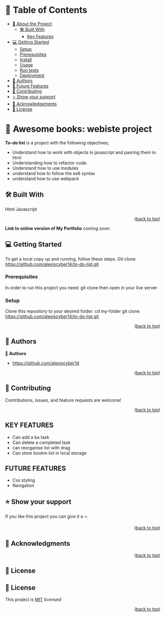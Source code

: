 <a name="readme-top"></a>


# 📗 Table of Contents

- [📖 About the Project](#about-project)
  - [🛠 Built With](#built-with)
    - [Key Features](#key-features)
- [💻 Getting Started](#getting-started)
  - [Setup](#setup)
  - [Prerequisites](#prerequisites)
  - [Install](#install)
  - [Usage](#usage)
  - [Run tests](#run-tests)
  - [Deployment](#triangular_flag_on_post-deployment)
- [👥 Authors](#authors)
- [🔭 Future Features](#future-features)
- [🤝 Contributing](#contributing)
- [⭐️ Show your support](#support)
- [🙏 Acknowledgements](#acknowledgements)
- [📝 License](#license)

# 📖 Awesome books: webiste project
 <a name="about-project"></a>


**To-do list** is a project with the following objectives;
- Understand how to work with objects in javascript and pasring them in html
- Understanding how to refactor code.
- Understand how to use modules
- understand how to follow the es6 syntax
- understand how to use webpack

## 🛠 Built With <a name="built-with"></a>
Html
Javascript

<p align="right">(<a href="#readme-top">back to top</a>)</p>

**Link to online version of My Portfolio**
coming soon:

## 💻 Getting Started <a name="getting-started"></a>
To get a local copy up and running, follow these steps.
Git clone https://github.com/alexiscyber14/to-do-list.git
### Prerequisites

In order to run this project you need:
 git clone then open in your live server

### Setup

Clone this repository to your desired folder:
  cd my-folder
  git clone https://github.com/alexiscyber14/to-do-list.git



<p align="right">(<a href="#readme-top">back to top</a>)</p>

## 👥 Authors <a name="authors"></a>

👤 **Authors**

- https://github.com/alexiscyber14

<p align="right">(<a href="#readme-top">back to top</a>)</p>

## 🤝 Contributing <a name="contributing"></a>

Contributions, issues, and feature requests are welcome!

<p align="right">(<a href="#readme-top">back to top</a>)</p>

## KEY FEATURES
- Can add a ba task
- Can delete a completed task
- can reorganise list with drag
- Can store bookm list in local storage

## FUTURE FEATURES
- Css styling
- Navigation

## ⭐️ Show your support <a name="support"></a>

If you like this project you can give it a ⭐️.

<p align="right">(<a href="#readme-top">back to top</a>)</p>

## 🙏 Acknowledgments <a name="acknowledgements"></a>



<p align="right">(<a href="#readme-top">back to top</a>)</p>

## 📝 License <a name="license"></a>

## 📝 License <a name="license"></a>
<p>This project is <a href="/LICENSE.md">MIT</a> licensed</p>

<p align="right">(<a href="#readme-top">back to top</a>)</p>